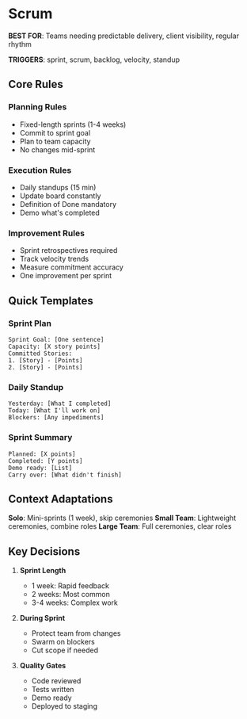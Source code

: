 # Scrum

**BEST FOR**: Teams needing predictable delivery, client visibility, regular rhythm

**TRIGGERS**: sprint, scrum, backlog, velocity, standup

## Core Rules

### Planning Rules

- Fixed-length sprints (1-4 weeks)
- Commit to sprint goal
- Plan to team capacity
- No changes mid-sprint

### Execution Rules

- Daily standups (15 min)
- Update board constantly
- Definition of Done mandatory
- Demo what's completed

### Improvement Rules

- Sprint retrospectives required
- Track velocity trends
- Measure commitment accuracy
- One improvement per sprint

## Quick Templates

### Sprint Plan

```text
Sprint Goal: [One sentence]
Capacity: [X story points]
Committed Stories:
1. [Story] - [Points]
2. [Story] - [Points]
```

### Daily Standup

```text
Yesterday: [What I completed]
Today: [What I'll work on]
Blockers: [Any impediments]
```

### Sprint Summary

```text
Planned: [X points]
Completed: [Y points]
Demo ready: [List]
Carry over: [What didn't finish]
```

## Context Adaptations

**Solo**: Mini-sprints (1 week), skip ceremonies **Small Team**: Lightweight ceremonies, combine roles **Large Team**:
Full ceremonies, clear roles

## Key Decisions

1. **Sprint Length**
   - 1 week: Rapid feedback
   - 2 weeks: Most common
   - 3-4 weeks: Complex work

2. **During Sprint**
   - Protect team from changes
   - Swarm on blockers
   - Cut scope if needed

3. **Quality Gates**
   - Code reviewed
   - Tests written
   - Demo ready
   - Deployed to staging
